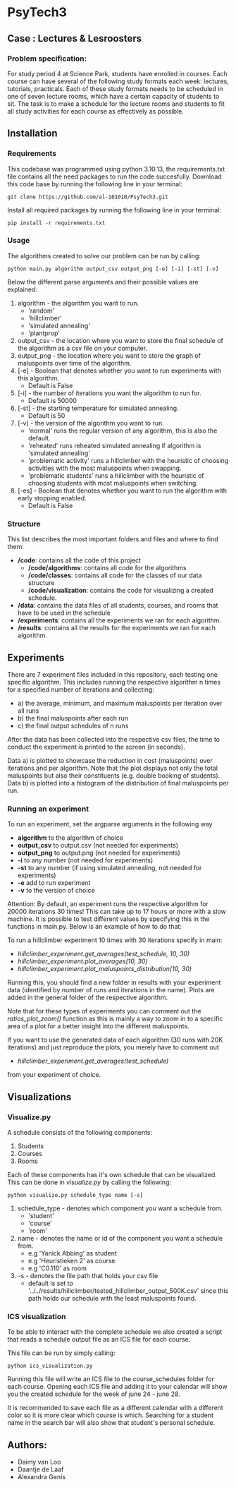# PsyTech3

## Case : Lectures & Lesroosters

### Problem specification: 
For study period 4 at Science Park, students have enrolled in courses. Each course can have 
several of the following study formats each week: lectures, tutorials, practicals.
Each of these study formats needs to be scheduled in one of seven lecture rooms, which 
have a certain capacity of students to sit. The task is to make a schedule for the lecture rooms 
and students to fit all study activities for each course as effectively as possible.

## Installation
### Requirements
This codebase was programmed using python 3.10.13, the requirements.txt file contains all the need packages to run the code succesfully.
Download this code base by running the following line in your terminal:

```git clone https://github.com/al-101010/PsyTech3.git```

Install all required packages by running the following line in your terminal:

```pip install -r requirements.txt```

### Usage
The algorithms created to solve our problem can be run by calling:

```python main.py algorithm output_csv output_png [-e] [-i] [-st] [-v]```

Below the different parse arguments and their possible values are explained:
1. algorithm - the algorithm you want to run.
    - 'random'
    - 'hillclimber'
    - 'simulated annealing'
    - 'plantprop'
2. output_csv - the location where you want to store the final schedule of the algorithm as a csv file on your computer.
3. output_png - the location where you want to store the graph of maluspoints over time of the algorithm.
4. [-e] - Boolean that denotes whether you want to run experiments with this algorithm.
    - Default is False
5. [-i] - the number of iterations you want the algorithm to run for.
    - Default is 50000
6. [-st] - the starting temperature for simulated annealing.
    - Default is 50
7. [-v] - the version of the algorithm you want to run.
    - 'normal' runs the regular version of any algorithm, this is also the default.
    - 'reheated' runs reheated simulated annealing if algorithm is 'simulated annealing'
    - 'problematic activity' runs a hillclimber with the heuristic of choosing activities with the most maluspoints when swapping.
    - 'problematic students' runs a hillclimber with the heuristic of choosing students with most maluspoints when switching.
8. [-es] - Boolean that denotes whether you want to run the algorithm with early stopping enabled.
    - Default is False

### Structure
This list describes the most important folders and files and where to find them:
- **/code**: contains all the code of this project
    - **/code/algorithms**: contains all code for the algorithms
    - **/code/classes**: contains all code for the classes of our data structure
    - **/code/visualization**: contains the code for visualizing a created schedule.
- **/data**: contains the data files of all students, courses, and rooms that have to be used in the schedule
- **/experiments**: contains all the experiments we ran for each algorithm.
- **/results**: contains all the results for the experiments we ran for each algorithm.

## Experiments 
There are 7 experiment files included in this repository, each testing one specific algorithm. 
This includes running the respective algorithm n times for a specified number of iterations and collecting:  

- a) the average, minimum, and maximum maluspoints per iteration over all runs 
- b) the final maluspoints after each run  
- c) the final output schedules of n runs 

After the data has been collected into the respective csv files, the time to conduct the experiment is printed to the screen (in seconds). 

Data a) is plotted to showcase the reduction in cost (maluspoints) over iterations and per algorithm. Note that the plot displays not only the total maluspoints but also their constituents (e.g. double booking of students). 
Data b) is plotted into a histogram of the distribution of final maluspoints per run. 

### Running an experiment 
To run an experiment, set the argparse arguments in the following way 
- **algorithm** to the algorithm of choice
- **output_csv** to output.csv (not needed for experiments)
- **output_png** to output.png (not needed for experiments)
- **-i** to any number (not needed for experiments)
- **-st** to any number (if using simulated annealing, not needed for experiments)
- **-e** add to run experiment
- **-v** to the version of choice

Attention: By default, an experiment runs the respective algorithm for 20000 iterations 30 times! This can take up to 17 hours or more with a slow machine. It is possible to test different values by specifying this in the functions in main.py. Below is an example of how to do that: 

To run a hillclimber experiment 10 times with 30 iterations specify in main: 
- *hillclimber_experiment.get_averages(test_schedule, 10, 30)*
- *hillclimber_experiment.plot_averages(10, 30)*
- *hillclimber_experiment.plot_maluspoints_distribution(10, 30)*

Running this, you should find a new folder in results with your experiment data (identified by number of runs and iterations in the name). Plots are added in the general folder of the respective algorithm. 

Note that for these types of experiments you can comment out the *ratios_plot_zoom()* function as this is mainly a way to zoom in to a specific area of a plot for a better insight into the different maluspoints.

If you want to use the generated data of each algorithm (30 runs with 20K iterations) and just reproduce the plots, you merely have to comment out

- *hillclimber_experiment.get_averages(test_schedule)*

from your experiment of choice. 

## Visualizations
### Visualize.py
A schedule consists of the following components:
1. Students
2. Courses
3. Rooms

Each of these components has it's own schedule that can be visualized. This can be done in *visualize.py* by calling the following:

```
python visualize.py schedule_type name [-s]
```

1. schedule_type - denotes which component you want a schedule from.
    - 'student'
    - 'course'
    - 'room'
2. name - denotes the name or id of the component you want a schedule from.
    - e.g 'Yanick Abbing' as student
    - e.g 'Heuristieken 2' as course
    - e.g 'C0.110' as room
3. -s - denotes the file path that holds your csv file
    - default is set to '../../results/hillclimber/tested_hillclimber_output_500K.csv' since this path holds our schedule with the least maluspoints found.

### ICS visualization
To be able to interact with the complete schedule we also created a script that reads a schedule output file as an ICS file for each course. 

This file can be run by simply calling:

```
python ics_visualization.py
```

Running this file will write an ICS file to the course_schedules folder for each course. Opening each ICS file and adding it to your calendar will show you the created schedule for the week of june 24 - june 28. 

It is recommended to save each file as a different calendar with a different color so it is more clear which course is which. Searching for a student name in the search bar will also show that student's personal schedule.

## Authors: 
- Daimy van Loo 
- Daantje de Laaf
- Alexandra Genis


